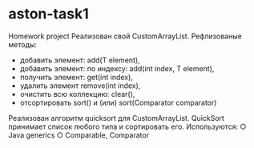 # aston-task1
Homework project
Реализован свой CustomArrayList.
 Рефлизованые методы:
- добавить элемент: add(T element), 
- добавить элемент: по индексу: add(int index, T element), 
- получить элемент: get(int index), 
- удалить элемент remove(int index), 
- очистить всю коллекцию: clear(), 
- отсортировать sort() и (или) sort(Comparator<T> comparator)
  
  

Реализован алгоритм quicksort для CustomArrayList.
QuickSort принимает список любого типа и сортировать его. 
Используются: 
○ Java generics 
○ Comparable, Comparator
